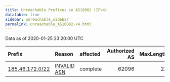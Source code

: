 ```yaml
---
title: Unreachable Prefixes in AS16082 (IPv4)
datatable: true
sidebar: unreachable_sidebar
permalink: unreachable_AS16082-v4.html
---
```


Data as of 2020-01-25 23:20:00 UTC


<div class="datatable-begin"></div>

| Prefix                                                   | Reason                                                                                                 | affected   |   Authorized AS |   MaxLength | Anchor                                         |   unreachable /24s |
|:---------------------------------------------------------|:-------------------------------------------------------------------------------------------------------|:-----------|----------------:|------------:|:-----------------------------------------------|-------------------:|
| [185.46.172.0/22](https://stat.ripe.net/185.46.172.0/22) | [INVALID ASN](https://rpki-validator.ripe.net/announcement-preview?asn=AS16082&prefix=185.46.172.0/22) | complete   |           62096 |          22 | [RIPE](unreachable_RIPE_NCC_RPKI_Root-v4.html) |                  4 |

<div class="datatable-end"></div>